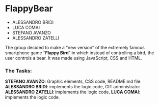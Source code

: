 # FlappyBear 

- ALESSANDRO BRIDI
- LUCA COMAI
- STEFANO AVANZO
- ALESSANDRO ZATELLI

The group decided to make a “new version” of the extremely famous smartphone game “**Flappy Bird**” in which instead of controlling a bird, the user controls a bear. It was made using JavaScript, CSS and HTML.


### The Tasks:
**STEFANO AVANZO**: Graphic elements, CSS code, README.md file 
**ALESSANDRO BRIDI**: implements the logic code, GIT administrator
**ALESSANDRO ZATELLI**: implements the logic code, 
**LUCA COMAI**: implements the logic code.